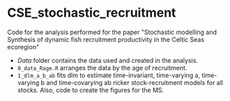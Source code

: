 # CSE_stochastic_recruitment
Code for the analysis performed for the paper  "Stochastic modelling and Synthesis of dynamic fish recruitment productivity in the Celtic Seas ecoregion"
 * *Data* folder contains the data used and created in the analysis.
 * `0_data_Rage.R` arranges the data by the age of recruitment.
 * `1_dlm_a_b_ab` fits dlm to estimate time-invariant, time-varying a, time-varying b and time-covarying ab ricker stock-recruitment models for all stocks. Also, code to create the figures for the MS.

